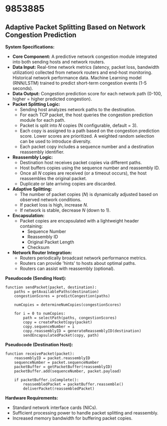 # 9853885

## Adaptive Packet Splitting Based on Network Congestion Prediction

**System Specifications:**

*   **Core Component:** A predictive network congestion module integrated into both sending hosts and network routers.
*   **Data Input:** Real-time network metrics (latency, packet loss, bandwidth utilization) collected from network routers and end-host monitoring. Historical network performance data. Machine Learning model (RNN/LSTM) trained to predict short-term congestion events (1-5 seconds).
*   **Data Output:** Congestion prediction score for each network path (0-100, higher = higher predicted congestion).
*   **Packet Splitting Logic:**
    *   Sending host analyzes network paths to the destination.
    *   For each TCP packet, the host queries the congestion prediction module for each path.
    *   Packet is split into *N* copies (N configurable, default = 3).
    *   Each copy is assigned to a path based on the congestion prediction score. Lower scores are prioritized. A weighted random selection can be used to introduce diversity.
    *   Each packet copy includes a sequence number and a destination reassembly identifier.
*   **Reassembly Logic:**
    *   Destination host receives packet copies via different paths.
    *   Host buffers copies using the sequence number and reassembly ID.
    *   Once all *N* copies are received (or a timeout occurs), the host reassembles the original packet.
    *   Duplicate or late arriving copies are discarded.
*   **Adaptive Splitting:**
    *   The number of packet copies (*N*) is dynamically adjusted based on observed network conditions.
    *   If packet loss is high, increase *N*.
    *   If network is stable, decrease *N* (down to 1).
*   **Encapsulation:**
    *   Packet copies are encapsulated with a lightweight header containing:
        *   Sequence Number
        *   Reassembly ID
        *   Original Packet Length
        *   Checksum
*   **Network Router Integration:**
    *   Routers periodically broadcast network performance metrics.
    *   Routers can provide 'hints' to hosts about optimal paths.
    *   Routers can assist with reassembly (optional).

**Pseudocode (Sending Host):**

```
function sendPacket(packet, destination):
    paths = getAvailablePaths(destination)
    congestionScores = predictCongestion(paths)

    numCopies = determineNumCopies(congestionScores)

    for i = 0 to numCopies:
        path = selectPath(paths, congestionScores)
        copy = createPacketCopy(packet)
        copy.sequenceNumber = i
        copy.reassemblyID = generateReassemblyID(destination)
        sendEncapsulatedPacket(copy, path)
```

**Pseudocode (Destination Host):**

```
function receivePacket(packet):
    reassemblyID = packet.reassemblyID
    sequenceNumber = packet.sequenceNumber
    packetBuffer = getPacketBuffer(reassemblyID)
    packetBuffer.add(sequenceNumber, packet.payload)

    if packetBuffer.isComplete():
        reassembledPacket = packetBuffer.reassemble()
        deliverPacket(reassembledPacket)
```

**Hardware Requirements:**

*   Standard network interface cards (NICs).
*   Sufficient processing power to handle packet splitting and reassembly.
*   Increased memory bandwidth for buffering packet copies.